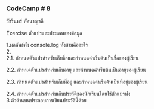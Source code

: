 ###  CodeCamp # 8
วัชรินทร์ ทัศนาญชลี




Exercise ตัวแปรและประเภทของข้อมูล  

1.ผลลัพธ์ทั้ง console.log ทั้งสามคืออะไร  
2.  
2.1. กำหนดตัวแปรสำหรับเก็บชื่อและกำหนดค่าเริ่มต้นเป็นชื่อของผู้เรียน  

2.2. กำหนดตัวแปรสำหรับเก็บอายุ และกำหนดค่าเริ่มต้นเป็นอายุของผู้เรียน  

2.3. กำหนดตัวแปรสำหรับเก็บที่อยู่ และกำหนดค่าเริ่มต้นเป็นที่อยู่ของผู้เรียน  

2.4. กำหนดตัวแปรสำหรับเก็บประวัติของนักเรียนโดยใช้ตัวแปรทั้ง   
3 ตัวด้านบนประกอบการเขียนประวัตินี้ด้วย